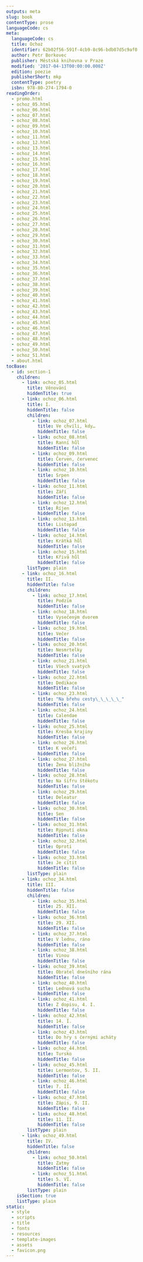 ```yaml
---
outputs: meta
slug: book
contentType: prose
languageCode: cs
meta:
  languageCode: cs
  title: Ochoz
  identifier: 62b02f56-591f-4cb9-8c96-bdb07d5c9af0
  author: Petr Borkovec
  publisher: Městská knihovna v Praze
  modified: '2017-04-13T00:00:00.000Z'
  edition: poezie
  publisherShort: mkp
  contentType: poetry
  isbn: 978-80-274-1794-0
readingOrder:
  - promo.html
  - ochoz_05.html
  - ochoz_06.html
  - ochoz_07.html
  - ochoz_08.html
  - ochoz_09.html
  - ochoz_10.html
  - ochoz_11.html
  - ochoz_12.html
  - ochoz_13.html
  - ochoz_14.html
  - ochoz_15.html
  - ochoz_16.html
  - ochoz_17.html
  - ochoz_18.html
  - ochoz_19.html
  - ochoz_20.html
  - ochoz_21.html
  - ochoz_22.html
  - ochoz_23.html
  - ochoz_24.html
  - ochoz_25.html
  - ochoz_26.html
  - ochoz_27.html
  - ochoz_28.html
  - ochoz_29.html
  - ochoz_30.html
  - ochoz_31.html
  - ochoz_32.html
  - ochoz_33.html
  - ochoz_34.html
  - ochoz_35.html
  - ochoz_36.html
  - ochoz_37.html
  - ochoz_38.html
  - ochoz_39.html
  - ochoz_40.html
  - ochoz_41.html
  - ochoz_42.html
  - ochoz_43.html
  - ochoz_44.html
  - ochoz_45.html
  - ochoz_46.html
  - ochoz_47.html
  - ochoz_48.html
  - ochoz_49.html
  - ochoz_50.html
  - ochoz_51.html
  - about.html
tocBase:
  - id: section-1
    children:
      - link: ochoz_05.html
        title: Věnování
        hiddenTitle: true
      - link: ochoz_06.html
        title: I.
        hiddenTitle: false
        children:
          - link: ochoz_07.html
            title: Ve chvíli, kdy…
            hiddenTitle: false
          - link: ochoz_08.html
            title: Ranní hůl
            hiddenTitle: false
          - link: ochoz_09.html
            title: Červen, červenec
            hiddenTitle: false
          - link: ochoz_10.html
            title: Srpen
            hiddenTitle: false
          - link: ochoz_11.html
            title: Září
            hiddenTitle: false
          - link: ochoz_12.html
            title: Říjen
            hiddenTitle: false
          - link: ochoz_13.html
            title: Listopad
            hiddenTitle: false
          - link: ochoz_14.html
            title: Krátká hůl
            hiddenTitle: false
          - link: ochoz_15.html
            title: Křivá hůl
            hiddenTitle: false
        listType: plain
      - link: ochoz_16.html
        title: II.
        hiddenTitle: false
        children:
          - link: ochoz_17.html
            title: Podzim
            hiddenTitle: false
          - link: ochoz_18.html
            title: Vysečeným dvorem
            hiddenTitle: false
          - link: ochoz_19.html
            title: Večer
            hiddenTitle: false
          - link: ochoz_20.html
            title: Nesmrtelky
            hiddenTitle: false
          - link: ochoz_21.html
            title: Všech svatých
            hiddenTitle: false
          - link: ochoz_22.html
            title: Dedikace
            hiddenTitle: false
          - link: ochoz_23.html
            title: "Na břehu cesty\_\_\_\_\_"
            hiddenTitle: false
          - link: ochoz_24.html
            title: Calendae
            hiddenTitle: false
          - link: ochoz_25.html
            title: Kresba krajiny
            hiddenTitle: false
          - link: ochoz_26.html
            title: K večeři
            hiddenTitle: false
          - link: ochoz_27.html
            title: Žena bližního
            hiddenTitle: false
          - link: ochoz_28.html
            title: Na šifru štěkotu
            hiddenTitle: false
          - link: ochoz_29.html
            title: Deleatur
            hiddenTitle: false
          - link: ochoz_30.html
            title: Sen
            hiddenTitle: false
          - link: ochoz_31.html
            title: Rýpnutí okna
            hiddenTitle: false
          - link: ochoz_32.html
            title: Oproti
            hiddenTitle: false
          - link: ochoz_33.html
            title: Je cítit
            hiddenTitle: false
        listType: plain
      - link: ochoz_34.html
        title: III.
        hiddenTitle: false
        children:
          - link: ochoz_35.html
            title: 25. XII.
            hiddenTitle: false
          - link: ochoz_36.html
            title: 29. XII.
            hiddenTitle: false
          - link: ochoz_37.html
            title: V lednu, ráno
            hiddenTitle: false
          - link: ochoz_38.html
            title: Vinou
            hiddenTitle: false
          - link: ochoz_39.html
            title: Obratel dnešního rána
            hiddenTitle: false
          - link: ochoz_40.html
            title: Lednová sucha
            hiddenTitle: false
          - link: ochoz_41.html
            title: Z dopisu, 4. I.
            hiddenTitle: false
          - link: ochoz_42.html
            title: 14. I.
            hiddenTitle: false
          - link: ochoz_43.html
            title: Do hry s černými acháty
            hiddenTitle: false
          - link: ochoz_44.html
            title: Tursko
            hiddenTitle: false
          - link: ochoz_45.html
            title: Lermontov, 5. II.
            hiddenTitle: false
          - link: ochoz_46.html
            title: 7. II.
            hiddenTitle: false
          - link: ochoz_47.html
            title: Zápis, 9. II.
            hiddenTitle: false
          - link: ochoz_48.html
            title: 11. II.
            hiddenTitle: false
        listType: plain
      - link: ochoz_49.html
        title: IV.
        hiddenTitle: false
        children:
          - link: ochoz_50.html
            title: Zatmy
            hiddenTitle: false
          - link: ochoz_51.html
            title: 5. VI.
            hiddenTitle: false
        listType: plain
    isSection: true
    listType: plain
static:
  - style
  - scripts
  - title
  - fonts
  - resources
  - template-images
  - assets
  - favicon.png
---
```

